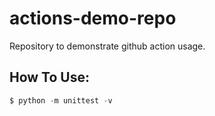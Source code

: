 # actions-demo-repo

Repository to demonstrate github action usage.

## How To Use:

```python
$ python -m unittest -v
```
